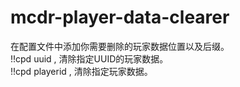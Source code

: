 # mcdr-player-data-clearer
在配置文件中添加你需要删除的玩家数据位置以及后缀。  
!!cpd uuid <uuid>, 清除指定UUID的玩家数据。  
!!cpd playerid <id>, 清除指定玩家数据。
